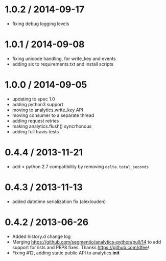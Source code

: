 
1.0.2 / 2014-09-17
==================

 * fixing debug logging levels


1.0.1 / 2014-09-08
==================

 * fixing unicode handling, for write_key and events
 * adding six to requirements.txt and install scripts

1.0.0 / 2014-09-05
==================

 * updating to spec 1.0
 * adding python3 support
 * moving to analytics.write_key API
 * moving consumer to a separate thread
 * adding request retries
 * making analytics.flush() syncrhonous
 * adding full travis tests

0.4.4 / 2013-11-21
==================

 * add < python 2.7 compatibility by removing `delta.total_seconds`

0.4.3 / 2013-11-13
==================

 * added datetime serialization fix (alexlouden)

0.4.2 / 2013-06-26
==================

 * Added history.d change log
 * Merging https://github.com/segmentio/analytics-python/pull/14 to add support for lists and PEP8 fixes. Thanks https://github.com/dfee!
  * Fixing #12, adding static public API to analytics.__init__